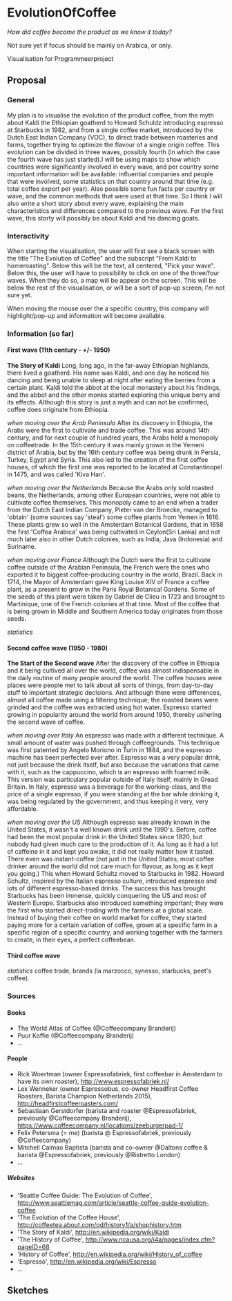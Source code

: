 # EvolutionOfCoffee

*How did coffee become the product as we know it today?*

Not sure yet if focus should be mainly on Arabica, or only. 

Visualisation for Programmeerproject

## Proposal

### General

My plan is to visualise the evolution of the product coffee, from the myth about Kaldi the Ethiopian goatherd to Howard Schuldz introducing espresso at Starbucks in 1982, and from a single coffee market, introduced by the Dutch East Indian Company (VOC), to direct trade between roasteries and farms, together trying to optimize the flavour of a single origin coffee. This evolution can be divided in three waves, possibly fourth (in which the case the fourth wave has just started).I will be using maps to show which countries were significantly involved in every wave, and per country some important information will be available: influential companies and people that were involved, some statistics on that country around that time (e.g. total coffee export per year). Also possible some fun facts per country or wave, and the common methods that were used at that time. So I think I will also write a short story about every wave, explaining the main characteristics and differences compared to the previous wave. For the first wave, this storty will possibly be about Kaldi and his dancing goats.

### Interactivity

When starting the visualisation, the user will first see a black screen with the title "The Evolution of Coffee" and the subscript "From Kaldi to homeroasting". Below this will be the text, all centered, "Pick your wave". Below this, the user will have to possibility to click on one of the three/four waves. When they do so, a map will be appear on the screen. This will be below the rest of the visualisation, or will be a sort of pop-up screen, I'm not sure yet. 

When moving the mouse over the a specific country, this company will highlight/pop-up and information will become available. 

### Information (so far)

#### First wave (11th century - +/- 1950)

**The Story of Kaldi** Long, long ago, in the far-away Ethiopian highlands, there lived a goatherd. His name was Kaldi, and one day he noticed his dancing and being unable to sleep at night after eating the berries from a certain plant. Kaldi told the abbot at the local monastery about his findings, and the abbot and the other monks started exploring this unique berry and its effects. Although this story is just a myth and can not be confirmed, coffee does originate from Ethiopia. 

*when moving over the Arab Peninsula* After its discovery in Ethiopia, the Arabs were the first to cultivate and trade coffee. This was around 14th century, and for next couple of hundred years, the Arabs held a monopoly on coffeetrade. In the 15th century it was mainly grown in the Yemeni district of Arabia, but by the 16th century coffee was being drunk in Persia, Turkey, Egypt and Syria. This also led to the creation of the first coffee houses, of which the first one was reported to be located at Constantinopel in 1475, and was called 'Kiva Han'.

*when moving over the Netherlands* Because the Arabs only sold roasted beans, the Netherlands, among other European countries, were not able to cultivate coffee themselves. This monopoly came to an end when a trader from the Dutch East Indian Company, Pieter van der Broecke, managed to 'obtain' (some sources say 'steal') some coffee plants from Yemen in 1616. These plants grew so well in the Amsterdam Botanical Gardens, that in 1658 the first 'Coffea Arabica' was being cultivated in Ceylon(Sri Lanka) and not much later also in other Dutch colonies, such as India, Java (Indonesia) and Suriname. 

*when moving over France* Although the Dutch were the first to cultivate coffee outside of the Arabian Peninsula, the French were the ones who exported it to biggest coffee-producing country in the world, Brazil. Back in 1714, the Mayor of Amsterdam gave King Louise XIV of France a coffee plant, as a present to grow in the Paris Royal Botanical Gardens. Some of the seeds of this plant were taken by Gabriel de Clieu in 1723 and brought to Martinique, one of the French colonies at that time. Most of the coffee that is being grown in Middle and Southern America today originates from those seeds. 

*statistics*

#### Second coffee wave (1950 - 1980)

**The Start of the Second wave** After the discovery of the coffee in Ethiopia and it being cultived all over the world, coffee was almost indispensable in the daily routine of many people around the world. The coffee houses were places were people met to talk about all sorts of things, from day-to-day stuff to important strategic decisions. And although there were differences, almost all coffee made using a filtering technique; the roasted beans were grinded and the coffee was extracted using hot water. Espresso started growing in popularity around the world from around 1950, thereby ushering the second wave of coffee. 

*when moving over Italy* An espresso was made with a different technique. A small amount of water was pushed through coffeegrounds. This technique was first patented by Angelo Moriono in Turin in 1884, and the espresso machine has been perfected ever after. Espresso was a very popular drink, not just because the drink itself, but also because the variations that came with it, such as the cappuccino, which is an espresso with foamed milk. This version was particulary popular outside of Italy itself, mainly in Gread Britain. In Italy, espresso was a beverage for the working-class, and the price of a single espresso, if you were standing at the bar while drinking it, was being regulated by the government, and thus keeping it very, very affordable.

*when moving over the US* Although espresso was already known in the United States, it wasn't a well known drink until the 1990's. Before, coffee had been the most popular drink in the United States since 1820, but nobody had given much care to the production of it. As long as it had a lot of caffeine in it and kept you awake, it did not really matter how it tasted. There even was instant-coffee (not just in the United States, most coffee drinker around the world did not care much for flavour, as long as it kept you going.) This when Howard Schultz moved to Starbucks in 1982. Howard Schultz, inspired by the Italian espresso culture, introduced espresso and lots of different espresso-based drinks. The success this has brought Starbucks has been immense, quickly conquering the US and most of Western Europe. Starbucks also introduced something important; they were the first who started direct-trading with the farmers at a global scale. Instead of buying their coffee on world market for coffee, they started paying more for a certain variation of coffee, grown at a specific farm in a specific region of a specific country, and working together with the farmers to create, in their eyes, a perfect coffeebean. 

#### Third coffee wave 

*statistics* coffee trade, brands (la marzocco, synesso, starbucks, peet's coffee). 

### Sources

#### Books

- The World Atlas of Coffee (@Coffeecompany Branderij)
- Puur Koffie (@Coffeecompany Branderij)
- ...

#### People

- Rick Woertman (owner Espressofabriek, first coffeebar in Amsterdam to have its own roaster), http://www.espressofabriek.nl/
- Lex Wenneker (owner Espressobus, co-owner Headfirst Coffee Roasters, Barista Champion Netherlands 2015), http://headfirstcoffeeroasters.com/
- Sebastiaan Gerstdorfer (barista and roaster @Espressofabriek, previously @Coffeecompany Branderij), https://www.coffeecompany.nl/locations/zeeburgerpad-1/
- Felix Petersma (= me) (barista @ Espressofabriek, previously @Coffeecompany)
- Mitchell Calmao Baptista (barista and co-owner @Daltons coffee & barista @Espressofabriek, previously @Ristretto London)
- ...

##### Websites

- 'Seattle Coffee Guide: The Evolution of Coffee', http://www.seattlemag.com/article/seattle-coffee-guide-evolution-coffee
- 'The Evolution of the Coffee House', http://coffeetea.about.com/od/history1/a/shophistory.htm
- 'The Story of Kaldi', http://en.wikipedia.org/wiki/Kaldi
- 'The History of Coffee', http://www.ncausa.org/i4a/pages/index.cfm?pageID=68
- 'History of Coffee', http://en.wikipedia.org/wiki/History_of_coffee
- 'Espresso', http://en.wikipedia.org/wiki/Espresso
- ...

## Sketches
